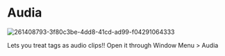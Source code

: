 # Audia

![261408793-3f80c3be-4dd8-41cd-ad99-f04291064333](https://github.com/user-attachments/assets/5e670503-5bf1-43d1-82e1-27fefc90f080)

Lets you treat tags as audio clips!!
Open it through Window Menu > Audia
